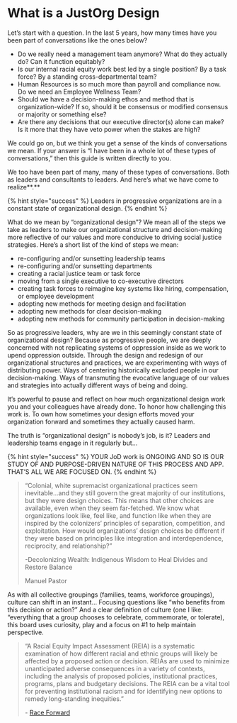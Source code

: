 # What is a JustOrg Design

Let’s start with a question. In the last 5 years, how many times have you been part of conversations like the ones below?

* Do we really need a management team anymore? What do they actually do? Can it function equitably?&#x20;
* Is our internal racial equity work best led by a single position? By a task force? By a standing cross-departmental team?&#x20;
* Human Resources is so much more than payroll and compliance now. Do we need an Employee Wellness Team?&#x20;
* Should we have a decision-making ethos and method that is organization-wide? If so, should it be consensus or modified consensus or majority or something else?&#x20;
* Are there any decisions that our executive director(s) alone can make? Is it more that they have veto power when the stakes are high?

We could go on, but we think you get a sense of the kinds of conversations we mean. If your answer is “I have been in a whole lot of these types of conversations,” then this guide is written directly to you.

We too have been part of many, many of these types of conversations. Both as leaders and consultants to leaders. And here’s what we have come to realize**.**

{% hint style="success" %}
Leaders in progressive organizations are in a constant state of organizational design.
{% endhint %}

What do we mean by “organizational design”? We mean all of the steps we take as leaders to make our organizational structure and decision-making more reflective of our values and more conducive to driving social justice strategies. Here’s a short list of the kind of steps we mean:

* re-configuring and/or sunsetting leadership teams&#x20;
* re-configuring and/or sunsetting departments&#x20;
* creating a racial justice team or task force&#x20;
* moving from a single executive to co-executive directors&#x20;
* creating task forces to reimagine key systems like hiring, compensation, or employee development&#x20;
* adopting new methods for meeting design and facilitation&#x20;
* adopting new methods for clear decision-making&#x20;
* adopting new methods for community participation in decision-making

So as progressive leaders, why are we in this seemingly constant state of organizational design? Because as progressive people, we are deeply concerned with not replicating systems of oppression inside as we work to upend oppression outside. Through the design and redesign of our organizational structures and practices, we are experimenting with ways of distributing power. Ways of centering historically excluded people in our decision-making. Ways of transmuting the evocative language of our values and strategies into actually different ways of being and doing.

It’s powerful to pause and reflect on how much organizational design work you and your colleagues have already done. To honor how challenging this work is. To own how sometimes your design efforts moved your organization forward and sometimes they actually caused harm.

The truth is “organizational design” is nobody’s job, is it? Leaders and leadership teams engage in it regularly but…

{% hint style="success" %}
YOUR JoD work is ONGOING AND SO IS OUR STUDY OF AND PURPOSE-DRIVEN NATURE OF THIS PROCESS AND APP. THAT’S ALL WE ARE FOCUSED ON.
{% endhint %}

> “Colonial, white supremacist organizational practices seem inevitable…and they still govern the great majority of our institutions, but they were design choices. This means that other choices are available, even when they seem far-fetched. We know what organizations look like, feel like, and function like when they are inspired by the colonizers’ principles of separation, competition, and exploitation. How would organizations’ design choices be different if they were based on principles like integration and interdependence, reciprocity, and relationship?”&#x20;
>
> \-Decolonizing Wealth: Indigenous Wisdom to Heal Divides and Restore Balance&#x20;
>
> Manuel Pastor

As with all collective groupings (families, teams, workforce groupings), culture can shift in an instant… Focusing questions like “who benefits from this decision or action?” And a clear definition of culture (one I like: “everything that a group chooses to celebrate, commemorate, or tolerate), this board uses curiosity, play and a focus on #1 to help maintain perspective.

> “A Racial Equity Impact Assessment (REIA) is a systematic examination of how different racial and ethnic groups will likely be affected by a proposed action or decision. REIAs are used to minimize unanticipated adverse consequences in a variety of contexts, including the analysis of proposed policies, institutional practices, programs, plans and budgetary decisions. The REIA can be a vital tool for preventing institutional racism and for identifying new options to remedy long-standing inequities.”&#x20;
>
> \- [Race Forward](https://web.archive.org/web/20210227211009/https://www.raceforward.org/practice/tools/racial-equity-impact-assessment-toolkit)

